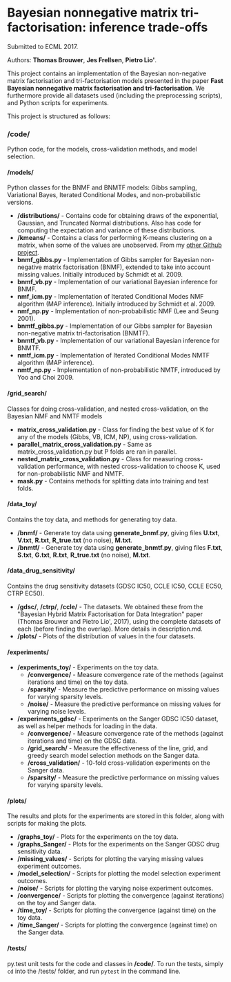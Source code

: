 # Bayesian nonnegative matrix tri-factorisation: inference trade-offs
Submitted to ECML 2017.

Authors: **Thomas Brouwer**, **Jes Frellsen**, **Pietro Lio'**.

This project contains an implementation of the Bayesian non-negative matrix factorisation and tri-factorisation models presented in the paper **Fast Bayesian nonnegative matrix factorisation and tri-factorisation**. We furthermore provide all datasets used (including the preprocessing scripts), and Python scripts for experiments.

This project is structured as follows:

### /code/
Python code, for the models, cross-validation methods, and model selection.

#### /models/
Python classes for the BNMF and BNMTF models: Gibbs sampling, Variational Bayes, Iterated Conditional Modes, and non-probabilistic versions.
- **/distributions/** - Contains code for obtaining draws of the exponential, Gaussian, and Truncated Normal distributions. Also has code for computing the expectation and variance of these distributions.
- **/kmeans/** - Contains a class for performing K-means clustering on a matrix, when some of the values are unobserved. From my [other Github project](https://github.com/ThomasBrouwer/kmeans_missing).
- **bnmf_gibbs.py** - Implementation of Gibbs sampler for Bayesian non-negative matrix factorisation (BNMF), extended to take into account missing values. Initially introduced by Schmidt et al. 2009.
- **bnmf_vb.py** - Implementation of our variational Bayesian inference for BNMF.
- **nmf_icm.py** - Implementation of Iterated Conditional Modes NMF algorithm (MAP inference). Initially introduced by Schmidt et al. 2009.
- **nmf_np.py** - Implementation of non-probabilistic NMF (Lee and Seung 2001).
- **bnmtf_gibbs.py** - Implementation of our Gibbs sampler for Bayesian non-negative matrix tri-factorisation (BNMTF).
- **bnmtf_vb.py** - Implementation of our variational Bayesian inference for BNMTF.
- **nmtf_icm.py** - Implementation of Iterated Conditional Modes NMTF algorithm (MAP inference).
- **nmtf_np.py** - Implementation of non-probabilistic NMTF, introduced by Yoo and Choi 2009.

#### /grid_search/
Classes for doing cross-validation, and nested cross-validation, on the Bayesian NMF and NMTF models
- **matrix_cross_validation.py** - Class for finding the best value of K for any of the models (Gibbs, VB, ICM, NP), using cross-validation.
- **parallel_matrix_cross_validation.py** - Same as matrix_cross_validation.py but P folds are ran in parallel.
- **nested_matrix_cross_validation.py** - Class for measuring cross-validation performance, with nested cross-validation to choose K, used for non-probabilistic NMF and NMTF.
- **mask.py** - Contains methods for splitting data into training and test folds.

#### /data_toy/
Contains the toy data, and methods for generating toy data.
- **/bnmf/** - Generate toy data using **generate_bnmf.py**, giving files **U.txt**, **V.txt**, **R.txt**, **R_true.txt** (no noise), **M.txt**.
- **/bnmtf/** - Generate toy data using **generate_bnmtf.py**, giving files **F.txt**, **S.txt**, **G.txt**, **R.txt**, **R_true.txt** (no noise), **M.txt**.

#### /data_drug_sensitivity/
Contains the drug sensitivity datasets (GDSC IC50, CCLE IC50, CCLE EC50, CTRP EC50).
- **/gdsc/**, **/ctrp/**, **/ccle/** - The datasets. We obtained these from the "Bayesian Hybrid Matrix Factorisation for Data Integration" paper (Thomas Brouwer and Pietro Lio', 2017), using the complete datasets of each (before finding the overlap). More details in description.md.
- **/plots/** - Plots of the distribution of values in the four datasets.

#### /experiments/
- **/experiments_toy/** - Experiments on the toy data.
  - **/convergence/** - Measure convergence rate of the methods (against iterations and time) on the toy data.
  - **/sparsity/** - Measure the predictive performance on missing values for varying sparsity levels.
  - **/noise/** - Measure the predictive performance on missing values for varying noise levels.
- **/experiments_gdsc/** - Experiments on the Sanger GDSC IC50 dataset, as well as helper methods for loading in the data.
  - **/convergence/** - Measure convergence rate of the methods (against iterations and time) on the GDSC data.
  - **/grid_search/** - Measure the effectiveness of the line, grid, and greedy search model selection methods on the Sanger data.
  - **/cross_validation/** - 10-fold cross-validation experiments on the Sanger data.
  - **/sparsity/** - Measure the predictive performance on missing values for varying sparsity levels.

#### /plots/
The results and plots for the experiments are stored in this folder, along with scripts for making the plots.
- **/graphs_toy/** - Plots for the experiments on the toy data.
- **/graphs_Sanger/** - Plots for the experiments on the Sanger GDSC drug sensitivity data.
- **/missing_values/** - Scripts for plotting the varying missing values experiment outcomes.
- **/model_selection/** - Scripts for plotting the model selection experiment outcomes.
- **/noise/** - Scripts for plotting the varying noise experiment outcomes.
- **/convergence/** - Scripts for plotting the convergence (against iterations) on the toy and Sanger data.
- **/time_toy/** - Scripts for plotting the convergence (against time) on the toy data.
- **/time_Sanger/** - Scripts for plotting the convergence (against time) on the Sanger data.

#### /tests/
py.test unit tests for the code and classes in **/code/**. To run the tests, simply `cd` into the /tests/ folder, and run `pytest` in the command line.
